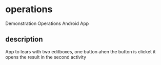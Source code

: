 # operations
Demonstration Operations Android App
## description
App to lears with two editboxes, one button
ahen the button is clicket it opens the result in the second activity
